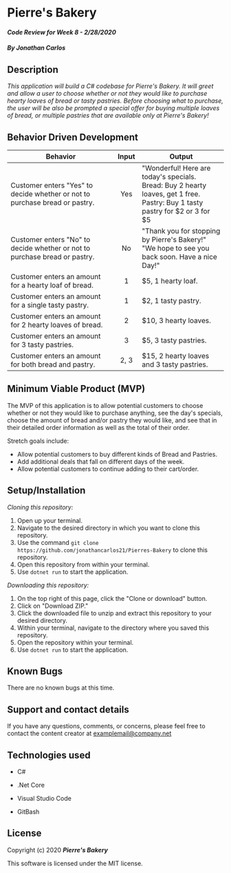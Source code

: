 # Pierre's Bakery

#### _Code Review for Week 8 - 2/28/2020_

#### _By Jonathan Carlos_

## **Description**

_This application will build a C# codebase for Pierre's Bakery. It will greet and allow a user to choose whether or not they would like to purchase hearty loaves of bread or tasty pastries. Before choosing what to purchase, the user will be also be prompted a special offer for buying multiple loaves of bread, or multiple pastries that are available only at Pierre's Bakery!_

## **Behavior Driven Development**

| Behavior | Input | Output |
|----------|:-----:|--------|
| Customer enters "Yes" to decide whether or not to purchase bread or pastry. | Yes | "Wonderful! Here are today's specials. <br> Bread: Buy 2 hearty loaves, get 1 free. <br> Pastry: Buy 1 tasty pastry for $2 or 3 for $5 |
| Customer enters "No" to decide whether or not to purchase bread or pastry. | No | "Thank you for stopping by Pierre's Bakery!" <br> "We hope to see you back soon. Have a nice Day!" |
| Customer enters an amount for a hearty loaf of bread. | 1 | $5, 1 hearty loaf. |
| Customer enters an amount for a single tasty pastry. | 1 | $2, 1 tasty pastry. |
| Customer enters an amount for 2 hearty loaves of bread. | 2 | $10, 3 hearty loaves. |
| Customer enters an amount for 3 tasty pastries. | 3 | $5, 3 tasty pastries. |
| Customer enters an amount for both bread and pastry. | 2, 3 | $15, 2 hearty loaves and 3 tasty pastries. |

## **Minimum Viable Product (MVP)**

The MVP of this application is to allow potential customers to choose whether or not they would like to purchase anything, see the day's specials, choose the amount of bread and/or pastry they would like, and see that in their detailed order information as well as the total of their order.

Stretch goals include:

* Allow potential customers to buy different kinds of Bread and Pastries.
* Add additional deals that fall on different days of the week.
* Allow potential customers to continue adding to their cart/order.

## **Setup/Installation**

*Cloning this repository:*
1. Open up your terminal.
2. Navigate to the desired directory in which you want to clone this repository.
3. Use the command `git clone https://github.com/jonathancarlos21/Pierres-Bakery` to clone this repository.
4. Open this repository from within your terminal.
5. Use `dotnet run` to start the application.

*Downloading this repository:*
1. On the top right of this page, click the "Clone or download" button.
2. Click on "Download ZIP."
3. Click the downloaded file to unzip and extract this repository to your desired directory.
4. Within your terminal, navigate to the directory where you saved this repository.
5. Open the repository within your terminal.
6. Use `dotnet run` to start the application.

## **Known Bugs**

There are no known bugs at this time.

## **Support and contact details**

If you have any questions, comments, or concerns, please feel free to contact the content creator at examplemail@company.net 

## **Technologies used**

* C#

* .Net Core

* Visual Studio Code

* GitBash

## **License**

Copyright (c) 2020 **_Pierre's Bakery_**

This software is licensed under the MIT license.